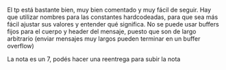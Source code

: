 El tp está bastante bien, muy bien comentado y muy fácil de seguir.
Hay que utilizar nombres para las constantes hardcodeadas, para que sea más fácil ajustar sus valores y entender qué significa.
No se puede usar buffers fijos para el cuerpo y header del mensaje, puesto que son de largo arbitrario (enviar mensajes muy largos pueden terminar en un buffer overflow)

La nota es un 7, podés hacer una reentrega para subir la nota
